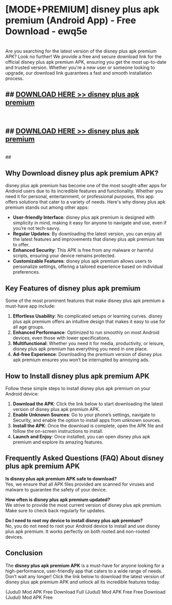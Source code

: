 # [MODE+PREMIUM] disney plus apk premium (Android App) - Free Download - ewq5e <br>
<br>
Are you searching for the latest version of the disney plus apk premium APK? Look no further! We provide a free and secure download link for the official disney plus apk premium APK, ensuring you get the most up-to-date and trusted version. Whether you're a new user or someone looking to upgrade, our download link guarantees a fast and smooth installation process.


## ##  [DOWNLOAD HERE >> disney plus apk premium](http://freeplayer.one?title=disney_plus_apk_premium&ref=A)
  <br>

##  ## [DOWNLOAD HERE >> disney plus apk premium](http://freeplayer.one?title=disney_plus_apk_premium&ref=A)
  <br>
  ##



## Why Download disney plus apk premium APK?

disney plus apk premium has become one of the most sought-after apps for Android users due to its incredible features and functionality. Whether you need it for personal, entertainment, or professional purposes, this app offers solutions that cater to a variety of needs. Here's why disney plus apk premium stands out among other apps:

- **User-friendly Interface**: disney plus apk premium is designed with simplicity in mind, making it easy for anyone to navigate and use, even if you’re not tech-savvy.
- **Regular Updates**: By downloading the latest version, you can enjoy all the latest features and improvements that disney plus apk premium has to offer.
- **Enhanced Security**: This APK is free from any malware or harmful scripts, ensuring your device remains protected.
- **Customizable Features**: disney plus apk premium allows users to personalize settings, offering a tailored experience based on individual preferences.

## Key Features of disney plus apk premium

Some of the most prominent features that make disney plus apk premium a must-have app include:

1. **Effortless Usability**: No complicated setups or learning curves. disney plus apk premium offers an intuitive design that makes it easy to use for all age groups.
2. **Enhanced Performance**: Optimized to run smoothly on most Android devices, even those with lower specifications.
3. **Multifunctional**: Whether you need it for media, productivity, or leisure, disney plus apk premium has everything you need in one place.
4. **Ad-free Experience**: Downloading the premium version of disney plus apk premium ensures you won’t be interrupted by annoying ads.

## How to Install disney plus apk premium APK

Follow these simple steps to install disney plus apk premium on your Android device:

1. **Download the APK**: Click the link below to start downloading the latest version of disney plus apk premium APK.
2. **Enable Unknown Sources**: Go to your phone’s settings, navigate to Security, and enable the option to install apps from unknown sources.
3. **Install the APK**: Once the download is complete, open the APK file and follow the on-screen instructions to install.
4. **Launch and Enjoy**: Once installed, you can open disney plus apk premium and explore its amazing features.

## Frequently Asked Questions (FAQ) About disney plus apk premium APK

**Is disney plus apk premium APK safe to download?**  
Yes, we ensure that all APK files provided are scanned for viruses and malware to guarantee the safety of your device.

**How often is disney plus apk premium updated?**  
We strive to provide the most current version of disney plus apk premium. Make sure to check back regularly for updates.

**Do I need to root my device to install disney plus apk premium?**  
No, you do not need to root your Android device to install and use disney plus apk premium. It works perfectly on both rooted and non-rooted devices.

## Conclusion

The **disney plus apk premium APK** is a must-have for anyone looking for a high-performance, user-friendly app that caters to a wide range of needs. Don’t wait any longer! Click the link below to download the latest version of disney plus apk premium APK and unlock all its incredible features today.

{Judul} Mod APK Free
Download Full {Judul} Mod APK Free
Free Download {Judul} Mod APK Free


